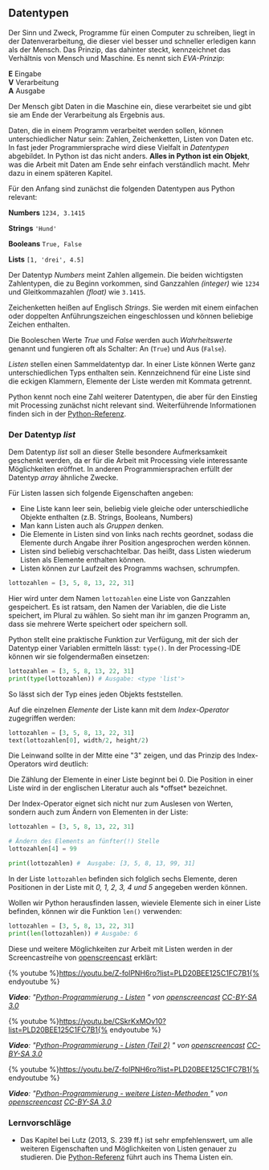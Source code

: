 ## Datentypen

Der Sinn und Zweck, Programme für einen Computer zu schreiben, liegt in der Datenverarbeitung, die dieser viel besser und schneller erledigen kann als der Mensch. Das Prinzip, das dahinter steckt, kennzeichnet das Verhältnis von Mensch und Maschine. Es nennt sich *EVA-Prinzip*:

**E** Eingabe  
**V** Verarbeitung  
**A** Ausgabe

Der Mensch gibt Daten in die Maschine ein, diese verarbeitet sie und gibt sie am Ende der Verarbeitung als Ergebnis aus.

Daten, die in einem Programm verarbeitet werden sollen, können unterschiedlicher Natur sein: Zahlen, Zeichenketten, Listen von Daten etc. In fast jeder Programmiersprache wird diese Vielfalt in *Datentypen* abgebildet. In Python ist das nicht anders. **Alles in Python ist ein Objekt**, was die Arbeit mit Daten am Ende sehr einfach verständlich macht. Mehr dazu in einem späteren Kapitel.

Für den Anfang sind zunächst die folgenden Datentypen aus Python relevant:

**Numbers** `1234, 3.1415`

**Strings** `'Hund'`

**Booleans** `True, False`

**Lists** `[1, 'drei', 4.5]`

Der Datentyp *Numbers* meint Zahlen allgemein. Die beiden wichtigsten Zahlentypen, die zu Beginn vorkommen, sind Ganzzahlen *(integer)* wie `1234` und Gleitkommazahlen *(float)* wie `3.1415`.

Zeichenketten heißen auf Englisch *Strings*. Sie werden mit einem einfachen oder doppelten Anführungszeichen eingeschlossen und können beliebige Zeichen enthalten.

Die Booleschen Werte *True* und *False* werden auch *Wahrheitswerte* genannt und fungieren oft als Schalter: An (`True`) und Aus (`False`).

*Listen* stellen einen Sammeldatentyp dar. In einer Liste können Werte ganz unterschiedlichen Typs enthalten sein. Kennzeichnend für eine Liste sind die eckigen Klammern, Elemente der Liste werden mit Kommata getrennt.

Python kennt noch eine Zahl weiterer Datentypen, die aber für den Einstieg mit Processing zunächst nicht relevant sind. Weiterführende Informationen finden sich in der [Python-Referenz](https://docs.python.org/2.7/library/stdtypes.html).

### Der Datentyp *list*

Dem Datentyp *list* soll an dieser Stelle besondere Aufmerksamkeit geschenkt werden, da er für die Arbeit mit Processing viele interessante Möglichkeiten eröffnet. In anderen Programmiersprachen erfüllt der Datentyp *array* ähnliche Zwecke.

Für Listen lassen sich folgende Eigenschaften angeben:

* Eine Liste kann leer sein, beliebig viele gleiche oder unterschiedliche Objekte enthalten (z.B. Strings, Booleans, Numbers)
* Man kann Listen auch als *Gruppen* denken. 
* Die Elemente in Listen sind von links nach rechts geordnet, sodass die Elemente durch Angabe ihrer Position angesprochen werden können.
* Listen sind beliebig verschachtelbar. Das heißt, dass Listen wiederum Listen als Elemente enthalten können.
*  Listen können zur Laufzeit des Programms wachsen, schrumpfen.

```python
lottozahlen = [3, 5, 8, 13, 22, 31]
```

Hier wird unter dem Namen `lottozahlen` eine Liste von Ganzzahlen gespeichert. Es ist ratsam, den Namen der Variablen, die die Liste speichert, im Plural zu wählen. So sieht man ihr im ganzen Programm an, dass sie mehrere Werte speichert oder speichern soll.

Python stellt eine praktische Funktion zur Verfügung, mit der sich der Datentyp einer Variablen ermitteln lässt: `type()`. In der Processing-IDE können wir sie folgendermaßen einsetzen:

```python
lottozahlen = [3, 5, 8, 13, 22, 31]
print(type(lottozahlen)) # Ausgabe: <type 'list'>
```

So lässt sich der Typ eines jeden Objekts feststellen.

Auf die einzelnen *Elemente* der Liste kann mit dem *Index-Operator* zugegriffen werden:

```python
lottozahlen = [3, 5, 8, 13, 22, 31]
text(lottozahlen[0], width/2, height/2)
```

Die Leinwand sollte in der Mitte eine "3" zeigen, und das Prinzip des Index-Operators wird deutlich:

<div class="box">
Die Zählung der Elemente in einer Liste beginnt bei 0. Die Position in einer Liste wird in der englischen Literatur auch als *offset* bezeichnet.
</div>

Der Index-Operator eignet sich nicht nur zum Auslesen von Werten, sondern auch zum Ändern von Elementen in der Liste:

```python
lottozahlen = [3, 5, 8, 13, 22, 31]

# Ändern des Elements an fünfter(!) Stelle
lottozahlen[4] = 99

print(lottozahlen) #  Ausgabe: [3, 5, 8, 13, 99, 31]
```

In der Liste `lottozahlen` befinden sich folglich sechs Elemente, deren Positionen in der Liste mit *0, 1, 2, 3, 4 und 5* angegeben werden können.

Wollen wir Python herausfinden lassen, wieviele Elemente sich in einer Liste befinden, können wir die Funktion `len()` verwenden:

```python
lottozahlen = [3, 5, 8, 13, 22, 31]
print(len(lottozahlen)) # Ausgabe: 6
```

Diese und weitere Möglichkeiten zur Arbeit mit Listen werden in der Screencastreihe von [openscreencast](https://www.youtube.com/channel/UC_oJHQiMx9dNkbt2Wz9nicQ) erklärt:


{% youtube %}https://youtu.be/Z-folPNH6ro?list=PLD20BEE125C1FC7B1{% endyoutube %}

_**Video**: "[Python-Programmierung - Listen](https://youtu.be/Z-folPNH6ro?list=PLD20BEE125C1FC7B1)
" von [openscreencast](https://www.youtube.com/channel/UC_oJHQiMx9dNkbt2Wz9nicQ) [CC-BY-SA 3.0](https://creativecommons.org/licenses/by-sa/3.0/)_

{% youtube %}https://youtu.be/CSkrKxMOv10?list=PLD20BEE125C1FC7B1{% endyoutube %}

_**Video**: "[Python-Programmierung - Listen (Teil 2)](https://youtu.be/CSkrKxMOv10?list=PLD20BEE125C1FC7B1)
" von [openscreencast](https://www.youtube.com/channel/UC_oJHQiMx9dNkbt2Wz9nicQ) [CC-BY-SA 3.0](https://creativecommons.org/licenses/by-sa/3.0/)_

{% youtube %}https://youtu.be/Z-folPNH6ro?list=PLD20BEE125C1FC7B1{% endyoutube %}

_**Video**: "[Python-Programmierung - weitere Listen-Methoden ](https://youtu.be/Ou9EgFglk5k?list=PLD20BEE125C1FC7B1)
" von [openscreencast](https://www.youtube.com/channel/UC_oJHQiMx9dNkbt2Wz9nicQ) [CC-BY-SA 3.0](https://creativecommons.org/licenses/by-sa/3.0/)_
### Lernvorschläge

*  Das Kapitel bei Lutz (2013, S. 239 ff.) ist sehr empfehlenswert, um alle weiteren Eigenschaften und Möglichkeiten von Listen genauer zu studieren. Die [Python-Referenz](https://docs.python.org/2.7/library/stdtypes.html#sequence-types-str-unicode-list-tuple-bytearray-buffer-xrange) führt auch ins Thema Listen ein.